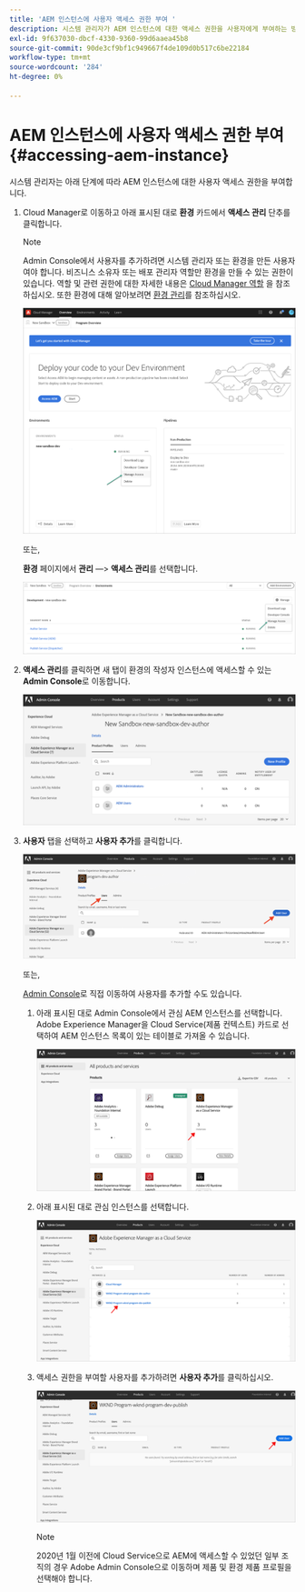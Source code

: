 ```yaml
---
title: 'AEM 인스턴스에 사용자 액세스 권한 부여 '
description: 시스템 관리자가 AEM 인스턴스에 대한 액세스 권한을 사용자에게 부여하는 방법에 대해 알아보려면 이 페이지를 따르십시오
exl-id: 9f637030-dbcf-4330-9360-99d6aaea45b8
source-git-commit: 90de3cf9bf1c949667f4de109d0b517c6be22184
workflow-type: tm+mt
source-wordcount: '284'
ht-degree: 0%

---
```


# AEM 인스턴스에 사용자 액세스 권한 부여 {#accessing-aem-instance}

시스템 관리자는 아래 단계에 따라 AEM 인스턴스에 대한 사용자 액세스 권한을 부여합니다.

1. Cloud Manager로 이동하고 아래 표시된 대로 **환경** 카드에서 **액세스 관리** 단추를 클릭합니다.

   >[!NOTE]
   >Admin Console에서 사용자를 추가하려면 시스템 관리자 또는 환경을 만든 사용자여야 합니다. 비즈니스 소유자 또는 배포 관리자 역할만 환경을 만들 수 있는 권한이 있습니다. 역할 및 관련 권한에 대한 자세한 내용은 [Cloud Manager 역할](/help/onboarding/what-is-required/user-roles-permissions.md) 을 참조하십시오. 또한 환경에 대해 알아보려면 [환경 관리](/help/implementing/cloud-manager/manage-environments.md)를 참조하십시오.

   ![](/help/onboarding/getting-access-to-aem-in-cloud/assets/sys-admin6.png)

   또는,

   **환경** 페이지에서 **관리** —> **액세스 관리**&#x200B;를 선택합니다.

   ![](/help/onboarding/getting-access-to-aem-in-cloud/assets/sys-admin4.png)


1. **액세스 관리**&#x200B;를 클릭하면 새 탭이 환경의 작성자 인스턴스에 액세스할 수 있는 **Admin Console**&#x200B;로 이동합니다.

   ![](/help/onboarding/getting-access-to-aem-in-cloud/assets/sys-admin-2.png)

1. **사용자** 탭을 선택하고 **사용자 추가**&#x200B;를 클릭합니다.

   ![](/help/onboarding/what-is-required/assets/admin-console-5.png)



   또는,

   [Admin Console](https://adminconsole.adobe.com)로 직접 이동하여 사용자를 추가할 수도 있습니다.

   1. 아래 표시된 대로 Admin Console에서 관심 AEM 인스턴스를 선택합니다. Adobe Experience Manager을 Cloud Service(제품 컨텍스트) 카드로 선택하여 AEM 인스턴스 목록이 있는 테이블로 가져올 수 있습니다.

      ![](/help/onboarding/what-is-required/assets/admin-console-6.png)

   1. 아래 표시된 대로 관심 인스턴스를 선택합니다.

      ![](/help/onboarding/what-is-required/assets/admin-console-7.png)


   1. 액세스 권한을 부여할 사용자를 추가하려면 **사용자 추가**&#x200B;를 클릭하십시오.

      ![](/help/onboarding/what-is-required/assets/admin-console-8.png)

      >[!NOTE]
      >2020년 1월 이전에 Cloud Service으로 AEM에 액세스할 수 있었던 일부 조직의 경우 Adobe Admin Console으로 이동하며 제품 및 환경 제품 프로필을 선택해야 합니다.

